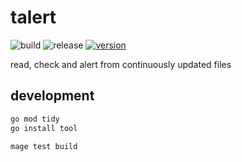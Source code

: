# talert

![build](https://github.com/keecon/talert/workflows/build/badge.svg)
![release](https://github.com/keecon/talert/workflows/release/badge.svg)
[![version](https://img.shields.io/badge/version-v0.5.0-blue.svg)](https://github.com/keecon/talert/releases/latest)

read, check and alert from continuously updated files

## development

```bash
go mod tidy
go install tool

mage test build
```
